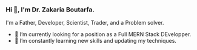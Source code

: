 ### Hi 👋, I'm Dr. Zakaria Boutarfa. 
I'm a Father, Developer, Scientist, Trader, and a Problem solver.
- 🔭 I’m currently looking for a position as a Full MERN Stack DEvelopper.
- 🌱 I’m constantly learning new skills and updating my techniques.

<!--
**zakivic/zakivic** is a ✨ _special_ ✨ repository because its `README.md` (this file) appears on your GitHub profile.

Here are some ideas to get you started:

- 🔭 I’m currently working on ...
- 🌱 I’m currently learning ...
- 👯 I’m looking to collaborate on ...
- 🤔 I’m looking for help with ...
- 💬 Ask me about ...
- 📫 How to reach me: ...
- 😄 Pronouns: ...
- ⚡ Fun fact: ...
-->
